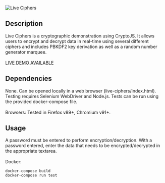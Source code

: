![Live Ciphers](https://raw.githubusercontent.com/nlo-portfolio/nlo-portfolio.github.io/master/style/images/programs/live-ciphers.png "Live Ciphers")

## Description ##

Live Ciphers is a cryptographic demonstration using CryptoJS. It allows users to encrypt and decrypt data in real-time using several different ciphers and includes PBKDF2 key derivation as well as a random number generator marquee.
<br><br>
[LIVE DEMO AVAILABLE](https://nlo-portfolio.github.io/live-ciphers "Live Ciphers Demo")

## Dependencies ##

None. Can be opened locally in a web browser (live-ciphers/index.html).<br>
Testing requires Selenium WebDriver and Node.js. Tests can be run using the provided docker-compose file.<br>
<br>
Browsers: Tested in Firefox v89+, Chromium v91+.

## Usage ##

A password must be entered to perform encryption/decryption. With a password entered, enter the data that needs to be encrypted/decrypted in the appropriate textarea.<br>
<br>
Docker:

```
docker-compose build
docker-compose run test
```
